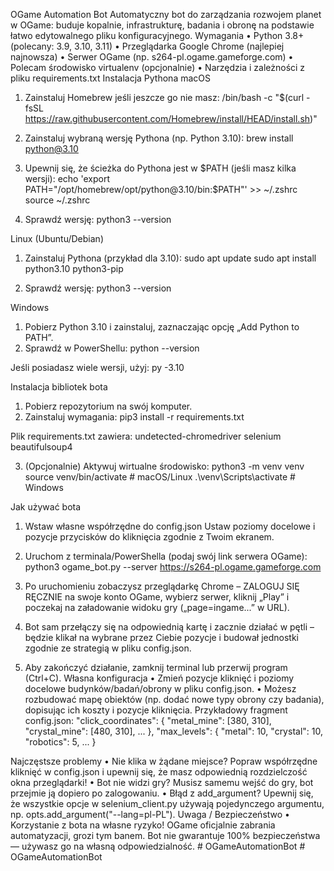 OGame Automation Bot
Automatyczny bot do zarządzania rozwojem planet w OGame: buduje kopalnie, infrastrukturę, badania i obronę na podstawie łatwo edytowalnego pliku konfiguracyjnego.
Wymagania
•	Python 3.8+ (polecany: 3.9, 3.10, 3.11)
•	Przeglądarka Google Chrome (najlepiej najnowsza)
•	Serwer OGame (np. s264-pl.ogame.gameforge.com)
•	Polecam środowisko virtualenv (opcjonalnie)
•	Narzędzia i zależności z pliku requirements.txt
Instalacja Pythona
macOS
1.	Zainstaluj Homebrew jeśli jeszcze go nie masz:
/bin/bash -c "$(curl -fsSL https://raw.githubusercontent.com/Homebrew/install/HEAD/install.sh)"

2.	Zainstaluj wybraną wersję Pythona (np. Python 3.10):
brew install python@3.10

3.	Upewnij się, że ścieżka do Pythona jest w $PATH (jeśli masz kilka wersji):
echo 'export PATH="/opt/homebrew/opt/python@3.10/bin:$PATH"' >> ~/.zshrc
source ~/.zshrc

4.	Sprawdź wersję:
python3 --version

Linux (Ubuntu/Debian)
1.	Zainstaluj Pythona (przykład dla 3.10):
sudo apt update
sudo apt install python3.10 python3-pip

2.	Sprawdź wersję:
python3 --version

Windows
1.	Pobierz Python 3.10 i zainstaluj, zaznaczając opcję „Add Python to PATH”.
2.	Sprawdź w PowerShellu:
python --version

Jeśli posiadasz wiele wersji, użyj:
py -3.10

Instalacja bibliotek bota
1.	Pobierz repozytorium na swój komputer.
2.	Zainstaluj wymagania:
pip3 install -r requirements.txt

Plik requirements.txt zawiera:
undetected-chromedriver
selenium
beautifulsoup4

3.	(Opcjonalnie) Aktywuj wirtualne środowisko:
python3 -m venv venv
source venv/bin/activate   # macOS/Linux
.\venv\Scripts\activate    # Windows

Jak używać bota
1.	Wstaw własne współrzędne do config.json
Ustaw poziomy docelowe i pozycje przycisków do kliknięcia zgodnie z Twoim ekranem.
2.	Uruchom z terminala/PowerShella (podaj swój link serwera OGame):
python3 ogame_bot.py --server https://s264-pl.ogame.gameforge.com

3.	Po uruchomieniu zobaczysz przeglądarkę Chrome –
ZALOGUJ SIĘ RĘCZNIE na swoje konto OGame, wybierz serwer, kliknij „Play” i poczekaj na załadowanie widoku gry („page=ingame...” w URL).
4.	Bot sam przełączy się na odpowiednią kartę i zacznie działać w pętli –
będzie klikał na wybrane przez Ciebie pozycje i budował jednostki zgodnie ze strategią w pliku config.json.
5.	Aby zakończyć działanie, zamknij terminal lub przerwij program (Ctrl+C).
Własna konfiguracja
•	Zmień pozycje kliknięć i poziomy docelowe budynków/badań/obrony w pliku config.json.
•	Możesz rozbudować mapę obiektów (np. dodać nowe typy obrony czy badania), dopisując ich koszty i pozycje kliknięcia.
Przykładowy fragment config.json:
"click_coordinates": {
  "metal_mine": [380, 310],
  "crystal_mine": [480, 310],
  ...
},
"max_levels": {
  "metal": 10,
  "crystal": 10,
  "robotics": 5,
  ...
}

Najczęstsze problemy
•	Nie klika w żądane miejsce?
Popraw współrzędne kliknięć w config.json i upewnij się, że masz odpowiednią rozdzielczość okna przeglądarki!
•	Bot nie widzi gry?
Musisz samemu wejść do gry, bot przejmie ją dopiero po zalogowaniu.
•	Błąd z add_argument?
Upewnij się, że wszystkie opcje w selenium_client.py używają pojedynczego argumentu, np. opts.add_argument("--lang=pl-PL").
Uwaga / Bezpieczeństwo
•	Korzystanie z bota na własne ryzyko!
OGame oficjalnie zabrania automatyzacji, grozi tym banem. Bot nie gwarantuje 100% bezpieczeństwa — używasz go na własną odpowiedzialność.
#   O G a m e A u t o m a t i o n B o t  
 #   O G a m e A u t o m a t i o n B o t  
 